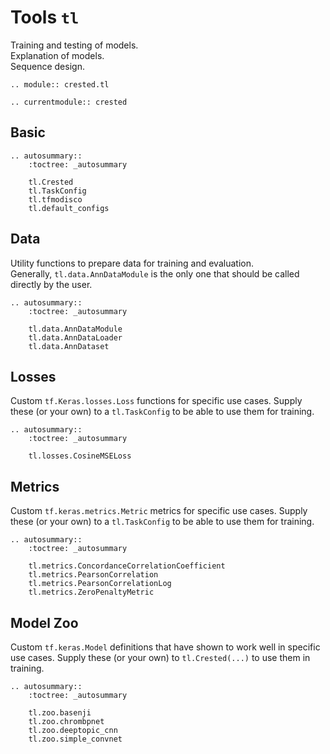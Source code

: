 # Tools `tl`

Training and testing of models.  
Explanation of models.  
Sequence design.   

```{eval-rst}
.. module:: crested.tl
```

```{eval-rst}
.. currentmodule:: crested
```

## Basic

```{eval-rst}
.. autosummary::
    :toctree: _autosummary

    tl.Crested
    tl.TaskConfig
    tl.tfmodisco
    tl.default_configs
```


## Data

Utility functions to prepare data for training and evaluation.  
Generally, `tl.data.AnnDataModule` is the only one that should be called directly by the user. 

```{eval-rst}
.. autosummary::
    :toctree: _autosummary

    tl.data.AnnDataModule
    tl.data.AnnDataLoader
    tl.data.AnnDataset
```

## Losses

Custom `tf.Keras.losses.Loss` functions for specific use cases.
Supply these (or your own) to a `tl.TaskConfig` to be able to use them for training.

```{eval-rst}
.. autosummary::
    :toctree: _autosummary

    tl.losses.CosineMSELoss
```

## Metrics

Custom `tf.keras.metrics.Metric` metrics for specific use cases.
Supply these (or your own) to a `tl.TaskConfig` to be able to use them for training.

```{eval-rst}
.. autosummary::
    :toctree: _autosummary

    tl.metrics.ConcordanceCorrelationCoefficient
    tl.metrics.PearsonCorrelation
    tl.metrics.PearsonCorrelationLog
    tl.metrics.ZeroPenaltyMetric
```

## Model Zoo

Custom `tf.keras.Model` definitions that have shown to work well in specific use cases.
Supply these (or your own) to `tl.Crested(...)` to use them in training.

```{eval-rst}
.. autosummary::
    :toctree: _autosummary

    tl.zoo.basenji
    tl.zoo.chrombpnet
    tl.zoo.deeptopic_cnn
    tl.zoo.simple_convnet
```